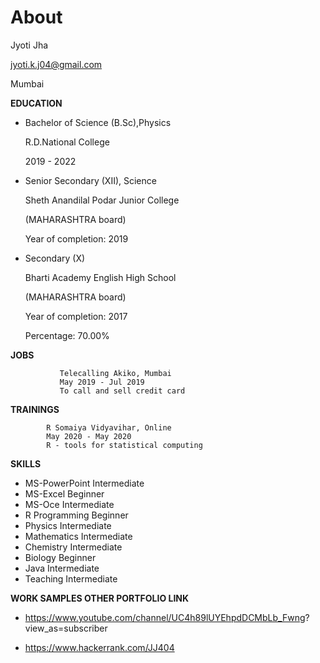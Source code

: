 # About

Jyoti Jha 

jyoti.k.j04@gmail.com

Mumbai

**EDUCATION** 

* Bachelor of Science (B.Sc),Physics

  R.D.National College 

  2019 - 2022 

* Senior Secondary (XII), Science

  Sheth Anandilal Podar Junior College

  (MAHARASHTRA board)

   Year of completion: 2019 

* Secondary (X) 

  Bharti Academy English High School

  (MAHARASHTRA board)

   Year of completion: 2017 

   Percentage: 70.00%

**JOBS**      

               Telecalling Akiko, Mumbai
               May 2019 - Jul 2019 
               To call and sell credit card

**TRAININGS** 

            R Somaiya Vidyavihar, Online   
            May 2020 - May 2020 
            R - tools for statistical computing


**SKILLS**
* MS-PowerPoint Intermediate
* MS-Excel Beginner
* MS-Oce Intermediate
* R Programming Beginner
* Physics Intermediate
* Mathematics Intermediate
* Chemistry Intermediate
* Biology Beginner
* Java Intermediate
* Teaching Intermediate

**WORK SAMPLES OTHER PORTFOLIO LINK**

* https://www.youtube.com/channel/UC4h89lUYEhpdDCMbLb_Fwng? view_as=subscriber

* https://www.hackerrank.com/JJ404

